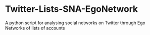 # Twitter-Lists-SNA-EgoNetwork
A python script for analysing social networks on Twitter through Ego Networks of lists of accounts
